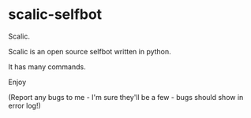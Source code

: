 # scalic-selfbot

Scalic.

Scalic is an open source selfbot written in python. 

It has many commands.

Enjoy

(Report any bugs to me - I'm sure they'll be a few - bugs should show in error log!)
